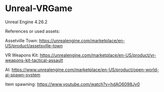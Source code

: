 # Unreal-VRGame

Unreal Engine 4.26.2

References or used assets: 

Assetville Town: https://unrealengine.com/marketplace/en-US/product/assetsville-town

VR Weapons Kit: https://unrealengine.com/marketplace/en-US/product/vr-weapons-kit-tactical-assault

AI: https://www.unrealengine.com/marketplace/en-US/product/open-world-ai-spawn-system

Item spawning: https://www.youtube.com/watch?v=hdAO6098Jy0
